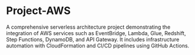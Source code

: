 # Project-AWS
A comprehensive serverless architecture project demonstrating the integration of AWS services such as EventBridge, Lambda, Glue, Redshift, Step Functions, DynamoDB, and API Gateway. It includes infrastructure automation with CloudFormation and CI/CD pipelines using GitHub Actions.
